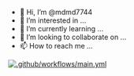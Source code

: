 - 👋 Hi, I’m @mdmd7744
- 👀 I’m interested in ...
- 🌱 I’m currently learning ...
- 💞️ I’m looking to collaborate on ...
- 📫 How to reach me ...

<!--
mdmd7744/mdmd7744 is a ✨ special ✨ repository because its `README.md` (this file) appears on your GitHub profile.
You can click the Preview link to take a look at your changes.
--->
[![.github/workflows/main.yml](https://github.com/mdmd7744/mdmd7744/actions/workflows/main.yml/badge.svg)](https://github.com/mdmd7744/mdmd7744/actions/workflows/main.yml)

